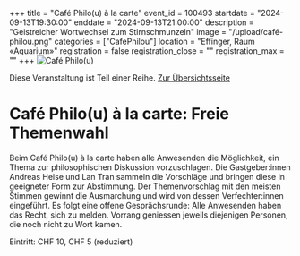 +++
title = "Café Philo(u) à la carte"
event_id = 100493
startdate = "2024-09-13T19:30:00"
enddate = "2024-09-13T21:00:00"
description = "Geistreicher Wortwechsel zum Stirnschmunzeln"
image = "/upload/café-philou.png"
categories = ["CafePhilou"]
location = "Effinger, Raum «Aquarium»"
registration = false
registration_close = ""
registration_max = ""
+++
![Café Philo(u)](/upload/café-philou.png)
       
Diese Veranstaltung ist Teil einer Reihe. [Zur Übersichtsseite](/cafephilou/#t)

# Café Philo(u) à la carte: Freie Themenwahl

Beim Café Philo(u) à la carte haben alle Anwesenden die Möglichkeit, ein Thema
zur philosophischen Diskussion vorzuschlagen. Die Gastgeber:innen Andreas Heise
und Lan Tran sammeln die Vorschläge und bringen diese in geeigneter Form zur
Abstimmung. Der Themenvorschlag mit den meisten Stimmen gewinnt die
Ausmarchung und wird von dessen Verfechter:innen eingeführt. Es folgt eine
offene Gesprächsrunde: Alle Anwesenden haben das Recht, sich zu melden.
Vorrang geniessen jeweils diejenigen Personen, die noch nicht zu Wort kamen.

Eintritt: CHF 10, CHF 5 (reduziert)        
